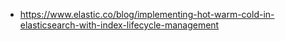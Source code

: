 - <https://www.elastic.co/blog/implementing-hot-warm-cold-in-elasticsearch-with-index-lifecycle-management>